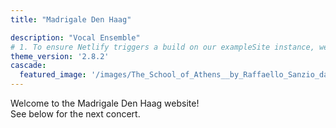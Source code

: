 ```yaml
---
title: "Madrigale Den Haag"

description: "Vocal Ensemble"
# 1. To ensure Netlify triggers a build on our exampleSite instance, we need to change a file in the exampleSite directory.
theme_version: '2.8.2'
cascade:
  featured_image: '/images/The_School_of_Athens__by_Raffaello_Sanzio_da_Urbino.jpeg'
---
```

Welcome to the Madrigale Den Haag website!  
See below for the next concert. 